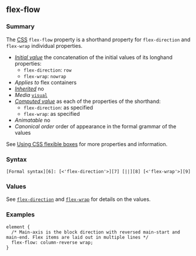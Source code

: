 ## flex-flow

### Summary

The [CSS][0] `flex-flow` property is a shorthand property for `flex-direction` and `flex-wrap` individual properties.

* _[Initial value][1]_ the concatenation of the initial values of its longhand properties:
  * `flex-direction`: `row`
  * `flex-wrap`: `nowrap` 
* _Applies to_ flex containers 
* _[Inherited][2]_ no 
* _Media_ [`visual`][3] 
* _[Computed value][4]_ as each of the properties of the shorthand:
  * `flex-direction`: as specified
  * `flex-wrap`: as specified 
* _Animatable_ no 
* _Canonical order_ order of appearance in the formal grammar of the values

See [Using CSS flexible boxes][5] for more properties and information.

### Syntax

    [Formal syntax][6]: [<'flex-direction'>][7] [||][8] [<'flex-wrap'>][9]

### Values

See [`flex-direction`][10] and [`flex-wrap`][11] for details on the values.

### Examples

    element { 
      /* Main-axis is the block direction with reversed main-start and main-end. Flex items are laid out in multiple lines */
      flex-flow: column-reverse wrap;            
    }
    



[0]: https://developer.mozilla.org/en/docs/CSS "CSS"
[1]: https://developer.mozilla.org/en/docs/CSS/initial_value
[2]: https://developer.mozilla.org/en/docs/CSS/inheritance
[3]: https://developer.mozilla.org/en/docs/CSS/@media#Media_groups
[4]: https://developer.mozilla.org/en/docs/CSS/computed_value
[5]: https://developer.mozilla.org/en/docs/CSS/Using_CSS_flexible_boxes "https://developer.mozilla.org/en/docs/CSS/Using_CSS_flexible_boxes"
[6]: https://developer.mozilla.org/en/docs/CSS/Value_definition_syntax "https://developer.mozilla.org/en/docs/CSS/Value_definition_syntax"
[7]: https://developer.mozilla.org/en/docs/CSS/flex-direction "row | row-reverse | column | column-reverse"
[8]: https://developer.mozilla.org/en/docs/CSS/Value_definition_syntax#Double_bar "Double bar: the two entities are optional, and may appear in any order."
[9]: https://developer.mozilla.org/en/docs/CSS/flex-wrap "nowrap | wrap | wrap-reverse"
[10]: https://developer.mozilla.org/en/docs/CSS/flex-direction "en-US/docs/CSS/flex-direction"
[11]: https://developer.mozilla.org/en/docs/CSS/flex-wrap "flex-wrap"